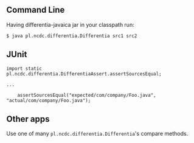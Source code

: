 ## Command Line ##

Having  differentia-javaica jar in your classpath run:
```
$ java pl.ncdc.differentia.Differentia src1 src2
```

## JUnit ##

```
import static pl.ncdc.differentia.DifferentiaAssert.assertSourcesEqual;

...

    assertSourcesEqual("expected/com/company/Foo.java", "actual/com/company/Foo.java");
```

## Other apps ##

Use one of many `pl.ncdc.differentia.Differentia`'s compare methods.